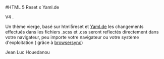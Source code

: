 #HTML 5 Reset x Yaml.de

V4 .

Un thème vierge, basé sur html5reset et [Yaml.de](http://www.yaml.de/)
les changements effectués dans les fichiers .scss et .css seront reflectés directement dans votre navigateur, peu importe votre navigateur ou votre système d'exploitation ( grâce à [browsersync](https://www.browsersync.io))

Jean Luc Houedanou